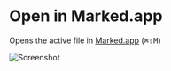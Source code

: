 # Open in Marked.app

Opens the active file in [Marked.app](http://markedapp.com) (<kbd>&#8984;&#8679;M</kbd>)

![Screenshot](https://dl.dropboxusercontent.com/u/303485845/Atom/packages/marked/marked.png)
